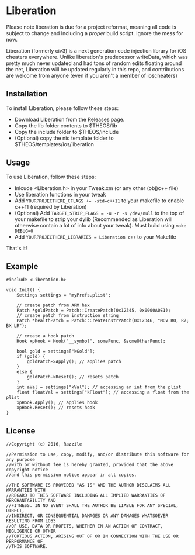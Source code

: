 Liberation
========
Please note liberation is due for a project reformat, meaning all code is subject to change and Including a *proper* build script. Ignore the mess for now.

Liberation (formerly civ3) is a next generation code injection library for iOS cheaters everywhere.
Unlike liberation's predecessor writeData, which was pretty much never updated and had tons of random edits floating around the net, Liberation will be updated regularly in this repo, and contributions are welcome from anyone (even if you aren't a member of ioscheaters)

## Installation

To install  Liberation, please follow these steps:

* Download Liberation from the [Releases](https://github.com/iOSCheaters/Liberation/releases) page.
* Copy the lib folder contents to $THEOS/lib
* Copy the include folder to $THEOS/include
* (Optional) copy the nic template folder to $THEOS/templates/ios/liberation

## Usage

To use Liberation, follow these steps:

* Inlcude <Liberation.h> in your Tweak.xm (or any other (obj)c++ file)
* Use liberation functions in your tweak
* Add ```YOURPROJECTHERE_CFLAGS += -std=c++11``` to your makefile to enable c++11 (required by Liberation)
* (Optional) Add ```TARGET_STRIP_FLAGS = -u -r -s /dev/null``` to the top of your makefile to strip your dylib (Recommended as Liberation will otherwise contain a lot of info about your tweak). Must build using ```make DEBUG=0```
* Add ```YOURPROJECTHERE_LIBRARIES = Liberation c++``` to your Makefile

That's it!

## Example

```Logos
#include <Liberation.h>

void Init() {
    Settings settings = "myPrefs.plist";

    // create patch from ARM hex
    Patch *goldPatch = Patch::CreatePatch(0x12345, 0x0000A0E1);
    // create patch from instruction string
    Patch *healthPatch = Patch::CreateInstrPatch(0x12346, "MOV RO, R7; BX LR");

    // create a hook patch
    Hook xpHook = Hook("__symbol", someFunc, &someOtherFunc);

    bool gold = settings["kGold"];
    if (gold) {
        goldPatch->Apply(); // applies patch
    }
    else {
        goldPatch->Reset(); // resets patch
    }
    int aVal = settings["kVal"]; // accessing an int from the plist
    float floatVal = settings["kFloat"]; // accessing a float from the plist
    xpHook.Apply(); // applies hook
    xpHook.Reset(); // resets hook
}
```

## License

```Logos
//Copyright (c) 2016, Razzile

//Permission to use, copy, modify, and/or distribute this software for any purpose
//with or without fee is hereby granted, provided that the above copyright notice
//and this permission notice appear in all copies.

//THE SOFTWARE IS PROVIDED "AS IS" AND THE AUTHOR DISCLAIMS ALL WARRANTIES WITH
//REGARD TO THIS SOFTWARE INCLUDING ALL IMPLIED WARRANTIES OF MERCHANTABILITY AND
//FITNESS. IN NO EVENT SHALL THE AUTHOR BE LIABLE FOR ANY SPECIAL, DIRECT,
//INDIRECT, OR CONSEQUENTIAL DAMAGES OR ANY DAMAGES WHATSOEVER RESULTING FROM LOSS
//OF USE, DATA OR PROFITS, WHETHER IN AN ACTION OF CONTRACT, NEGLIGENCE OR OTHER
//TORTIOUS ACTION, ARISING OUT OF OR IN CONNECTION WITH THE USE OR PERFORMANCE OF
//THIS SOFTWARE.
```
